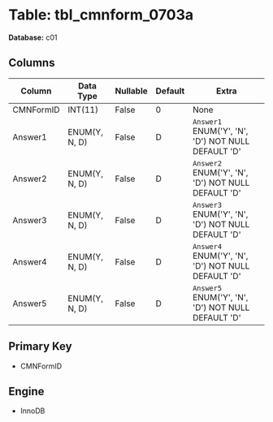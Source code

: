 # Table: tbl_cmnform_0703a

**Database:** c01

## Columns

| Column | Data Type | Nullable | Default | Extra |
|--------|-----------|----------|---------|-------|
| CMNFormID | INT(11) | False | 0 | None |
| Answer1 | ENUM(Y, N, D) | False | D | `Answer1` ENUM('Y', 'N', 'D') NOT NULL DEFAULT 'D' |
| Answer2 | ENUM(Y, N, D) | False | D | `Answer2` ENUM('Y', 'N', 'D') NOT NULL DEFAULT 'D' |
| Answer3 | ENUM(Y, N, D) | False | D | `Answer3` ENUM('Y', 'N', 'D') NOT NULL DEFAULT 'D' |
| Answer4 | ENUM(Y, N, D) | False | D | `Answer4` ENUM('Y', 'N', 'D') NOT NULL DEFAULT 'D' |
| Answer5 | ENUM(Y, N, D) | False | D | `Answer5` ENUM('Y', 'N', 'D') NOT NULL DEFAULT 'D' |

## Primary Key
- CMNFormID

## Engine
- InnoDB
